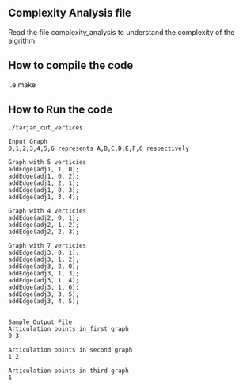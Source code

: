 ## Complexity Analysis file
Read the file complexity_analysis to understand the complexity of the algrithm

## How to compile the code
i.e make

## How to Run  the code
```
./tarjan_cut_vertices

Input Graph
0,1,2,3,4,5,6 represents A,B,C,D,E,F,G respectively

Graph with 5 verticies
addEdge(adj1, 1, 0);
addEdge(adj1, 0, 2);
addEdge(adj1, 2, 1);
addEdge(adj1, 0, 3);
addEdge(adj1, 3, 4);

Graph with 4 verticies
addEdge(adj2, 0, 1);
addEdge(adj2, 1, 2);
addEdge(adj2, 2, 3);

Graph with 7 verticies
addEdge(adj3, 0, 1);
addEdge(adj3, 1, 2);
addEdge(adj3, 2, 0);
addEdge(adj3, 1, 3);
addEdge(adj3, 1, 4);
addEdge(adj3, 1, 6);
addEdge(adj3, 3, 5);
addEdge(adj3, 4, 5);


Sample Output File
Articulation points in first graph
0 3

Articulation points in second graph
1 2

Articulation points in third graph
1

